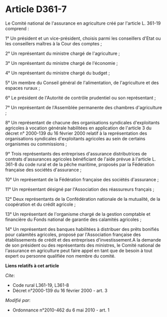 # Article D361-7

Le Comité national de l'assurance en agriculture créé par l'article L. 361-19 comprend : 

1° Un président et un vice-président, choisis parmi les conseillers d'Etat ou les conseillers maîtres à la Cour des
comptes ; 

2° Un représentant du ministre chargé de l'agriculture ; 

3° Un représentant du ministre chargé de l'économie ; 

4° Un représentant du ministre chargé du budget ; 

5° Un membre du Conseil général de l'alimentation, de l'agriculture et des espaces ruraux ; 

6° Le président de l'Autorité de contrôle prudentiel ou son représentant ; 

7° Un représentant de l'Assemblée permanente des chambres d'agriculture ; 

8° Un représentant de chacune des organisations syndicales d'exploitants agricoles à vocation générale habilitées en
application de l'article 3 du décret n° 2000-139 du 16 février 2000 relatif à la représentation des organisations syndicales
d'exploitants agricoles au sein de certains organismes ou commissions ; 

9° Trois représentants des entreprises d'assurance distributrices de contrats d'assurances agricoles bénéficiant de l'aide
prévue à l'article L. 361-8 du code rural et de la pêche maritime, proposés par la Fédération française des sociétés
d'assurance ; 

10° Un représentant de la Fédération française des sociétés d'assurance ; 

11° Un représentant désigné par l'Association des réassureurs français ; 

12° Deux représentants de la Confédération nationale de la mutualité, de la coopération et du crédit agricole ; 

13° Un représentant de l'organisme chargé de la gestion comptable et financière du Fonds national de garantie des calamités
agricoles ; 

14° Un représentant des banques habilitées à distribuer des prêts bonifiés pour calamités agricoles, proposé par
l'Association française des établissements de crédit et des entreprises d'investissement.A la demande de son président ou des
représentants des ministres, le Comité national de l'assurance en agriculture peut faire appel en tant que de besoin à tout
expert ou personne qualifiée non membre du comité.

**Liens relatifs à cet article**

_Cite_:

  - Code rural L361-19, L361-8
  - Décret n°2000-139 du 16 février 2000 - art. 3

_Modifié par_:

  - Ordonnance n°2010-462 du 6 mai 2010 - art. 1
